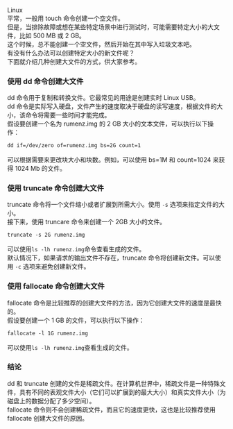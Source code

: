 Linux<br />平常，一般用 touch 命令创建一个空文件。<br />但是，当排除故障或想在某些特定场景中进行测试时，可能需要特定大小的大文件，比如 500 MB 或 2 GB。<br />这个时候，总不能创建一个空文件，然后开始在其中写入垃圾文本吧。<br />有没有什么办法可以创建特定大小的新文件呢？<br />下面就介绍几种创建大文件的方式，供大家参考。
<a name="kexOW"></a>
### 使用 dd 命令创建大文件
dd 命令用于复制和转换文件。它最常见的用途是创建实时 Linux USB。<br />dd 命令是实际写入硬盘，文件产生的速度取决于硬盘的读写速度，根据文件的大小，该命令将需要一些时间才能完成。<br />假设要创建一个名为 rumenz.img 的 2 GB 大小的文本文件，可以执行以下操作：
```bash
dd if=/dev/zero of=rumenz.img bs=2G count=1
```
可以根据需要来更改块大小和块数。例如，可以使用 bs=1M 和 count=1024 来获得 1024 Mb 的文件。
<a name="Cpllg"></a>
### 使用 truncate 命令创建大文件
truncate 命令将一个文件缩小或者扩展到所需大小。使用 `-s` 选项来指定文件的大小。<br />接下来，使用 truncare 命令来创建一个 2GB 大小的文件。
```bash
truncate -s 2G rumenz.img
```
可以使用`ls -lh rumenz.img`命令查看生成的文件。<br />默认情况下，如果请求的输出文件不存在，truncate 命令将创建新文件。可以使用 `-c` 选项来避免创建新文件。
<a name="gg6WL"></a>
### 使用 fallocate 命令创建大文件
fallocate 命令是比较推荐的创建大文件的方法，因为它创建大文件的速度是最快的。<br />假设要创建一个 1 GB 的文件，可以执行以下操作：
```bash
fallocate -l 1G rumenz.img
```
可以使用`ls -lh rumenz.img`查看生成的文件。
<a name="pGl9C"></a>
### 结论
dd 和 truncate 创建的文件是稀疏文件。在计算机世界中，稀疏文件是一种特殊文件，具有不同的表观文件大小（它们可以扩展到的最大大小）和真实文件大小（为磁盘上的数据分配了多少空间）。<br />fallocate 命令则不会创建稀疏文件，而且它的速度更快，这也是比较推荐使用 fallocate 创建大文件的原因。
